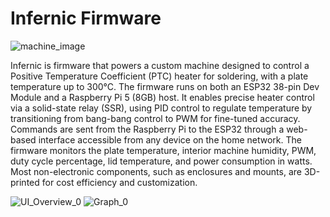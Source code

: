 # Infernic Firmware

![machine_image](https://github.com/user-attachments/assets/b3163748-d6a7-42bf-ac57-e4a549a5c4b1)


Infernic is firmware that powers a custom machine designed to control a Positive Temperature Coefficient (PTC) heater for soldering, with a plate temperature up to 300°C. The firmware runs on both an ESP32 38-pin Dev Module and a Raspberry Pi 5 (8GB) host. It enables precise heater control via a solid-state relay (SSR), using PID control to regulate temperature by transitioning from bang-bang control to PWM for fine-tuned accuracy. Commands are sent from the Raspberry Pi to the ESP32 through a web-based interface accessible from any device on the home network. The firmware monitors the plate temperature, interior machine humidity, PWM, duty cycle percentage, lid temperature, and power consumption in watts. Most non-electronic components, such as enclosures and mounts, are 3D-printed for cost efficiency and customization.


![UI_Overview_0](https://github.com/user-attachments/assets/e27dff51-dc92-4ef9-83ca-542a02f88137)
![Graph_0](https://github.com/user-attachments/assets/2a2af5fd-e34a-47b4-8e9b-3e688015c1dc)
